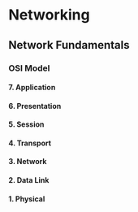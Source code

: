 # Networking

## Network Fundamentals

### OSI Model

#### 7. Application

#### 6. Presentation

#### 5. Session

#### 4. Transport

#### 3. Network

#### 2. Data Link

#### 1. Physical
